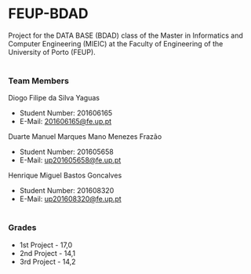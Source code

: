 # FEUP-BDAD
Project for the DATA BASE (BDAD) class of the Master in Informatics and Computer Engineering (MIEIC) at the Faculty of Engineering of the University of Porto (FEUP).
<br><br>
### Team Members
Diogo Filipe da Silva Yaguas<br>
* Student Number: 201606165
* E-Mail: 201606165@fe.up.pt

Duarte Manuel Marques Mano Menezes Frazão
* Student Number: 201605658
* E-Mail: up201605658@fe.up.pt

Henrique Miguel Bastos Goncalves
* Student Number: 201608320
* E-Mail: up201608320@fe.up.pt
<br><br>

### Grades
* 1st Project - 17,0
* 2nd Project - 14,1
* 3rd Project - 14,2
